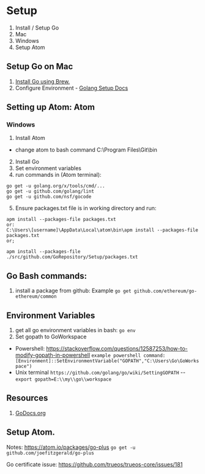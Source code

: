 # Setup
1. Install / Setup Go
  1. Mac
  2. Windows
2. Setup Atom


## Setup Go on Mac
1. [Install Go using Brew.](http://www.golangbootcamp.com/book/get_setup)
2. Configure Environment - [Golang Setup Docs](https://golang.org/doc/install)
## Setting up Atom: Atom
### Windows
1. Install Atom
  - change atom to bash command C:\Program Files\Git\bin
2. Install Go
3. Set environment variables
4. run commands in (Atom terminal):
```
go get -u golang.org/x/tools/cmd/...
go get -u github.com/golang/lint
go get -u github.com/nsf/gocode
```
5. Ensure packages.txt file is in working directory and run:
```
apm install --packages-file packages.txt
or:
C:\Users\[username]\AppData\Local\atom\bin\apm install --packages-file packages.txt
or;

apm install --packages-file ./src/github.com/GoRepository/Setup/packages.txt
```



## Go Bash commands:
1. install a package from github: Example  `go get github.com/ethereum/go-ethereum/common`

## Environment Variables
1. get all go environment variables in bash: `go env`  
2. Set gopath to GoWorkspace
  - Powershell: https://stackoverflow.com/questions/12587253/how-to-modify-gopath-in-powershell  `example powershell command: [Environment]::SetEnvironmentVariable("GOPATH","C:\Users\Go\GoWorkspace")`
  - Unix terminal `https://github.com/golang/go/wiki/SettingGOPATH`
  -- `export gopath=E:\\my\\go\\workspace`
## Resources
1. [GoDocs.org](https://godoc.org/)

## Setup Atom.
Notes: https://atom.io/packages/go-plus
`go get -u github.com/joefitzgerald/go-plus`


Go certificate issue:
https://github.com/trueos/trueos-core/issues/181
